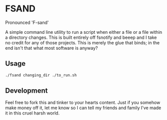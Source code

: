 # FSAND

Pronounced 'F-sand'

A simple command line utility to run a script when either a file or a file within a directory changes. This is built entirely off fsnotify and beeep and I take no credit for any of those projects. This is merely the glue that binds; in the end isn't that what most software is anyway?

## Usage

```bash
./fsand changing_dir ./to_run.sh
```

## Development

Feel free to fork this and tinker to your hearts content. Just if you somehow make money off it, let me know so I can tell my friends and family I've made it in this cruel harsh world.
